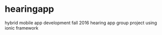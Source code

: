 # hearingapp
hybrid mobile app development fall 2016 hearing app group project using ionic framework
